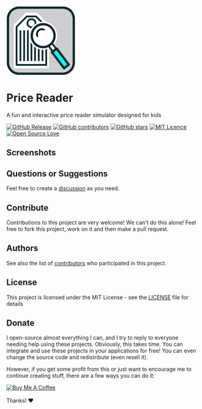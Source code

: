 ![Alt text](images/favicons/apple-touch-icon.png)
# Price Reader
 
A fun and interactive price reader simulator designed for kids

[![GitHub Release](https://img.shields.io/github/release/thiagodnf/price-reader.svg)](https://github.com/thiagodnf/price-reader/releases/latest)
[![GitHub contributors](https://img.shields.io/github/contributors/thiagodnf/price-reader.svg)](https://github.com/thiagodnf/price-reader/graphs/contributors)
[![GitHub stars](https://img.shields.io/github/stars/thiagodnf/price-reader.svg)](https://github.com/thiagodnf/price-reader)
[![MIT Licence](https://badges.frapsoft.com/os/mit/mit.svg?v=103)](https://opensource.org/licenses/mit-license.php)
[![Open Source Love](https://badges.frapsoft.com/os/v1/open-source.svg?v=103)](https://github.com/ellerbrock/open-source-badges/)

## Screenshots

<!-- <div >
    <kbd>
        <img class="screenshot" src="https://user-images.githubusercontent.com/114015/125091614-925daf80-e09e-11eb-80f8-ae4830246f4a.png"/>
    </kbd>
</div> -->

## Questions or Suggestions

Feel free to create a <a href="https://github.com/thiagodnf/price-reader/discussions">discussion</a> as you need.

## Contribute

Contributions to this project are very welcome! We can't do this alone! Feel free to fork this project, work on it and then make a pull request.

## Authors

See also the list of [contributors](https://github.com/thiagodnf/price-reader/graphs/contributors) who participated in this project.

## License

This project is licensed under the MIT License - see the [LICENSE](LICENSE) file for details

## Donate

I open-source almost everything I can, and I try to reply to everyone needing help using these projects. Obviously, this takes time. You can integrate and use these projects in your applications for free! You can even change the source code and redistribute (even resell it).

However, if you get some profit from this or just want to encourage me to continue creating stuff, there are a few ways you can do it:

<a href="https://www.buymeacoffee.com/thiagodnf" target="_blank">
  <img src="https://www.buymeacoffee.com/assets/img/guidelines/download-assets-sm-2.svg" alt="Buy Me A Coffee">
</a>
<br/>
<br/>
Thanks! ❤️